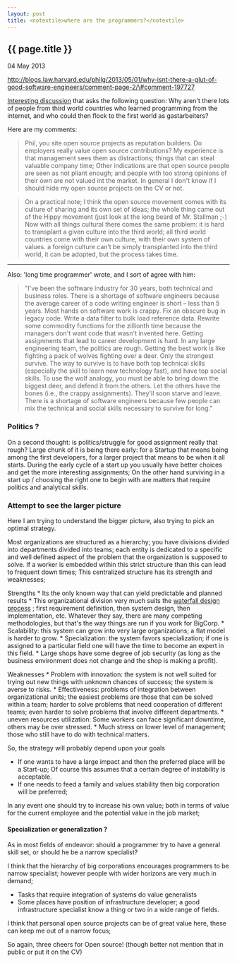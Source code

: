 ```yaml
---
layout: post
title: <notextile>where are the programmers?</notextile>
---
```


{{ page.title }}
----------------

<p class="publish_date">
04 May 2013

</p>
<a class="ot-anchor" href="http://blogs.law.harvard.edu/philg/2013/05/01/why-isnt-there-a-glut-of-good-software-engineers/comment-page-2/#comment-197727" rel="nofollow">http://blogs.law.harvard.edu/philg/2013/05/01/why-isnt-there-a-glut-of-good-software-engineers/comment-page-2/\#comment-197727</a><br>

[Interesting discussion](http://blogs.law.harvard.edu/philg/2013/05/01/why-isnt-there-a-glut-of-good-software-engineers/comment-page-2/#comment-197727) that asks the following question: Why aren't there lots of people from third world countries who learned programming from the internet, and who could then flock to the first world as gastarbeiters?

Here are my comments:

> Phil, you site open source projects as reputation builders.
> Do employers really value open source contributions? My experience is that management sees them as distractions; things that can steal valuable company time;
> Other indications are that open source people are seen as not pliant enough; and people with too strong opinions of their own are not valued int the market.
> In general I don't know if I should hide my open source projects on the CV or not.

> On a practical note; I think the open source movement comes with its culture of sharing and its own set of ideas; the whole thing came out of the Hippy movement (just look at the long beard of Mr. Stallman ;-)
> Now with all things cultural there comes the same problem: it is hard to transplant a given culture into the third world; all third world countries come with their own culture, with their own system of values. a foreign culture can&rsquo;t be simply transplanted into the third world, it can be adopted, but the process takes time.

------------------------------------------------------------------------

Also: 'long time programmer' wrote, and I sort of agree with him:

> "I've been the software industry for 30 years, both technical and business roles.
> There is a shortage of software engineers because the average career of a code writing engineer is short – less than 5 years.
> Most hands on software work is crappy. Fix an obscure bug in legacy code. Write a data filter to bulk load reference data. Rewrite some commodity functions for the zillionth time because the managers don't want code that wasn't invented here.
> Getting assignments that lead to career development is hard. In any large engineering team, the politics are rough. Getting the best work is like fighting a pack of wolves fighting over a deer. Only the strongest survive.
> The way to survive is to have both top technical skills (especially the skill to learn new technology fast), and have top social skills. To use the wolf analogy, you must be able to bring down the biggest deer, and defend it from the others. Let the others have the bones (i.e., the crappy assignments). They'll soon starve and leave. There is a shortage of software engineers because few people can mix the technical and social skills necessary to survive for long."

### Politics ?

On a second thought: is politics/struggle for good assignment really that rough? Large chunk of it is being there early: for a Startup that means being among the first developers, for a larger project that means to be when it all starts. During the early cycle of a start up you usually have better choices and get the more interesting assignments; On the other hand surviving in a start up / choosing the right one to begin with are matters that require politics and analytical skills.

### Attempt to see the larger picture

Here I am trying to understand the bigger picture, also trying to pick an optimal strategy.

Most organizations are structured as a hierarchy; you have divisions divided into departments divided into teams; each entity is dedicated to a specific and well defined aspect of the problem that the organization is supposed to solve. If a worker is embedded within this strict structure than this can lead to frequent down times; This centralized structure has its strength and weaknesses;

Strengths
\* Its the only known way that can yield predictable and planned results
\* This organizational division very much suits the [waterfall design process](http://en.wikipedia.org/wiki/Waterfall_model) ; first requirement definition, then system design, then implementation, etc. Whatever they say, there are many competing methodologies, but that's the way things are run if you work for BigCorp.
\* Scalability: this system can grow into very large organizations; a flat model is harder to grow.
\* Specialization: the system favors specialization; if one is assigned to a particular field one will have the time to become an expert in this field.
\* Large shops have some degree of job security (as long as the business environment does not change and the shop is making a profit).

Weaknesses
\* Problem with innovation: the system is not well suited for trying out new things with unknown chances of success; the system is averse to risks.
\* Effectiveness: problems of integration between organizational units; the easiest problems are those that can be solved within a team; harder to solve problems that need cooperation of different teams; even harder to solve problems that involve different departments.
\* uneven resources utilization: Some workers can face significant downtime, others may be over stressed.
\* Much stress on lower level of management; those who still have to do with technical matters.

So, the strategy will probably depend upon your goals

-   If one wants to have a large impact and then the preferred place will be a Start-up; Of course this assumes that a certain degree of instability is acceptable.
-   If one needs to feed a family and values stability then big corporation will be preferred;

In any event one should try to increase his own value; both in terms of value for the current employee and the potential value in the job market;

#### Specialization or generalization ?

As in most fields of endeavor: should a programmer try to have a general skill set, or should he be a narrow specialist?

I think that the hierarchy of big corporations encourages programmers to be narrow specialist; however people with wider horizons are very much in demand;

-   Tasks that require integration of systems do value generalists
-   Some places have position of infrastructure developer; a good infrastructure specialist know a thing or two in a wide range of fields.

I think that personal open source projects can be of great value here, these can keep me out of a narrow focus;

So again, three cheers for Open source!
(though better not mention that in public or put it on the CV)
